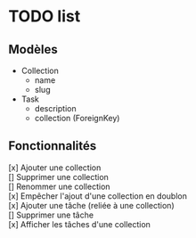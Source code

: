 # TODO list

## Modèles

- Collection
  - name
  - slug
- Task
  - description
  - collection (ForeignKey)

## Fonctionnalités

[x] Ajouter une collection  
[] Supprimer une collection  
[] Renommer une collection  
[x] Empêcher l'ajout d'une collection en doublon  
[x] Ajouter une tâche (reliée à une collection)  
[] Supprimer une tâche  
[x] Afficher les tâches d'une collection
